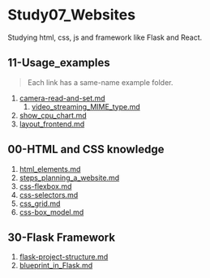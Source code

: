 # Study07_Websites

Studying html, css, js and framework like Flask and React.

## 11-Usage_examples

> Each link has a same-name example folder.

1. [camera-read-and-set.md](./11-usage_examples/01-camera-read-and-set.md)
   1. [video_streaming_MIME_type.md](./11-usage_examples/03-video_streaming_MIME%20type.md)
2. [show_cpu_chart.md](./11-usage_examples/05_show_cpu_chart.md)
3. [layout_frontend.md](./11-usage_examples/06_layout_frontend.md)

## 00-HTML and CSS knowledge

1. [html_elements.md](./01-html_elements.md)
2. [steps_planning_a_website.md](./03-steps_planning_a_website.md)
3. [css-flexbox.md](./05-css-flexbox.md)
4. [css-selectors.md](./06-css-selectors.md)
5. [css_grid.md](./08-css_grid.md)
6. [css-box_model.md](./09-css-box%20model.md)

## 30-Flask Framework

1. [flask-project-structure.md](./39-flask-project-structure.md)
2. [blueprint_in_Flask.md](./32-blueprint_in_Flask.md)
